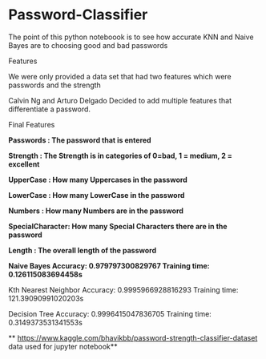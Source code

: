 # Password-Classifier

The point of this python noteboook is to see how accurate KNN and Naive Bayes are to choosing good and bad passwords

Features

We were only provided a data set that had two features which were passwords and the strength

Calvin Ng and Arturo Delgado Decided to add multiple features that differentiate a password.

Final Features

**Passwords : The password that is entered**

**Strength : The Strength is in categories of 0=bad, 1 = medium, 2 = excellent**

**UpperCase : How many Uppercases in the password**

**LowerCase : How many LowerCase in the password**

**Numbers : How many Numbers are in the password**

**SpecialCharacter: How many Special Characters there are in the password**

**Length : The overall length of the password**


**Naive Bayes
Accuracy:  0.979797300829767
Training time: 0.126115083694458s**
 
Kth Nearest Neighbor
Accuracy:  0.9995966928816293
Training time: 121.39090991020203s
 
Decision Tree
Accuracy:  0.9996415047836705
Training time: 0.3149373531341553s

** https://www.kaggle.com/bhavikbb/password-strength-classifier-dataset data used for jupyter notebook**
